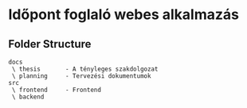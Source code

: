 # Időpont foglaló webes alkalmazás
## Folder Structure
```
docs        
 \ thesis       - A tényleges szakdolgozat
 \ planning     - Tervezési dokumentumok
src
 \ frontend     - Frontend
 \ backend
```